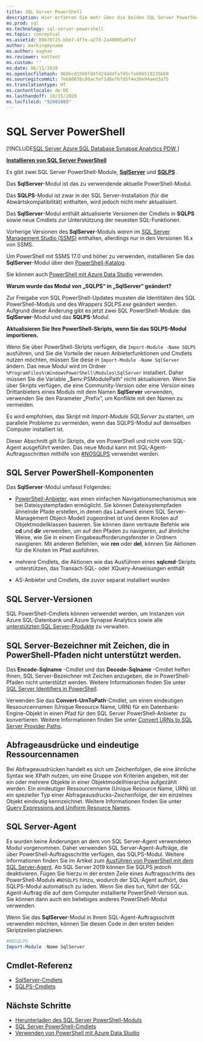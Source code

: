 ```yaml
---
title: SQL Server PowerShell
description: Hier erfahren Sie mehr über die beiden SQL Server PowerShell-Module „SqlServer“ und „SQLPS“, die PowerShell-Anbieter und Cmdlets umfassen.
ms.prod: sql
ms.technology: sql-server-powershell
ms.topic: conceptual
ms.assetid: 89b70725-bbe7-4ffe-a27d-2a40005a97e7
author: markingmyname
ms.author: maghan
ms.reviewer: matteot
ms.custom: ''
ms.date: 06/11/2020
ms.openlocfilehash: 968bcd1560fd4fd24dddfaf45cfe606518235b60
ms.sourcegitcommit: 7eb80038c86acfef1d8e7bfd5f4e30e94aed3a75
ms.translationtype: HT
ms.contentlocale: de-DE
ms.lasthandoff: 10/15/2020
ms.locfileid: "92081889"
---
```

# <a name="sql-server-powershell"></a>SQL Server PowerShell

[!INCLUDE[SQL Server Azure SQL Database Synapse Analytics PDW ](../includes/applies-to-version/sql-asdb-asdbmi-asa-pdw.md)]

**[Installieren von SQL Server PowerShell](download-sql-server-ps-module.md)**

Es gibt zwei SQL Server PowerShell-Module, **[SqlServer](https://docs.microsoft.com/powershell/module/sqlserver)** und **[SQLPS](https://docs.microsoft.com/powershell/module/sqlps)** .

Das **SqlServer**-Modul ist das zu verwendende aktuelle PowerShell-Modul.

Das **SQLPS**-Modul ist zwar in der SQL Server-Installation (für die Abwärtskompatibilität) enthalten, wird jedoch nicht mehr aktualisiert.

Das **SqlServer**-Modul enthält aktualisierte Versionen der Cmdlets in **SQLPS** sowie neue Cmdlets zur Unterstützung der neuesten SQL-Funktionen.

Vorherige Versionen des **SqlServer**-Moduls *waren* im [SQL Server Management Studio (SSMS)](../ssms/download-sql-server-management-studio-ssms.md) enthalten, allerdings nur in den Versionen 16.x von SSMS.

Um PowerShell mit SSMS 17.0 und höher zu verwenden, installieren Sie das **SqlServer**-Modul über den [PowerShell-Katalog](https://www.powershellgallery.com/packages/SqlServer).

Sie können auch [PowerShell mit Azure Data Studio](../azure-data-studio/extensions/powershell-extension.md) verwenden.

**Warum wurde das Modul von „SQLPS“ in „SqlServer“ geändert?**

Zur Freigabe von SQL PowerShell-Updates mussten die Identitäten des SQL PowerShell-Moduls und des Wrappers *SQLPS.exe* geändert werden. Aufgrund dieser Änderung gibt es jetzt zwei SQL PowerShell-Module: das **SqlServer**-Modul und das **SQLPS**-Modul.  

**Aktualisieren Sie Ihre PowerShell-Skripts, wenn Sie das SQLPS-Modul importieren.**

Wenn Sie über PowerShell-Skripts verfügen, die `Import-Module -Name SQLPS` ausführen, und Sie die Vorteile der neuen Anbieterfunktionen und Cmdlets nutzen möchten, müssen Sie diese in `Import-Module -Name SqlServer` ändern. Das neue Modul wird im Ordner `%ProgramFiles%\WindowsPowerShell\Modules\SqlServer` installiert. Daher müssen Sie die Variable „$env:PSModulePath“ nicht aktualisieren. Wenn Sie über Skripts verfügen, die eine Community-Version oder eine Version eines Drittanbieters eines Moduls mit dem Namen **SqlServer** verwenden, verwenden Sie den Parameter „Prefix“, um Konflikte mit den Namen zu vermeiden.

Es wird empfohlen, das Skript mit *Import-Module SQLServer* zu starten, um parallele Probleme zu vermeiden, wenn das SQLPS-Modul auf demselben Computer installiert ist.

Dieser Abschnitt gilt für Skripts, die von PowerShell und nicht vom SQL-Agent ausgeführt werden. Das neue Modul kann mit SQL-Agent-Auftragsschritten mithilfe von [#NOSQLPS](#sql-server-agent) verwendet werden.

## <a name="sql-server-powershell-components"></a>SQL Server PowerShell-Komponenten

Das **SqlServer**-Modul umfasst Folgendes:

- [PowerShell-Anbieter](/powershell/module/microsoft.powershell.core/about/about_providers), was einen einfachen Navigationsmechanismus wie bei Dateisystempfaden ermöglicht. Sie können Dateisystempfaden ähnelnde Pfade erstellen, in denen das Laufwerk einem SQL Server-Management Object-Modell zugeordnet ist und deren Knoten auf Objektmodellklassen basieren. Sie können dann vertraute Befehle wie **cd** und **dir** verwenden, um auf den Pfaden zu navigieren, auf ähnliche Weise, wie Sie in einem Eingabeaufforderungsfenster in Ordnern navigieren. Mit anderen Befehlen, wie **ren** oder **del**, können Sie Aktionen für die Knoten im Pfad ausführen.

- mehrere Cmdlets, die Aktionen wie das Ausführen eines **sqlcmd**-Skripts unterstützen, das Transact-SQL- oder XQuery-Anweisungen enthält  

- AS-Anbieter und Cmdlets, die zuvor separat installiert wurden

## <a name="sql-server-versions"></a>SQL Server-Versionen

SQL PowerShell-Cmdlets können verwendet werden, um Instanzen von Azure SQL-Datenbank und Azure Synapse Analytics sowie alle [unterstützten SQL Server-Produkte](https://support.microsoft.com/lifecycle/search/1044) zu verwalten.

## <a name="sql-server-identifiers-that-contain-characters-not-supported-in-powershell-paths"></a>SQL Server-Bezeichner mit Zeichen, die in PowerShell-Pfaden nicht unterstützt werden.

Das **Encode-Sqlname** -Cmdlet und das **Decode-Sqlname** -Cmdlet helfen Ihnen, SQL Server-Bezeichner mit Zeichen anzugeben, die in PowerShell-Pfaden nicht unterstützt werden. Weitere Informationen finden Sie unter [SQL Server Identifiers in PowerShell](sql-server-identifiers-in-powershell.md).

Verwenden Sie das **Convert-UrnToPath**-Cmdlet, um einen eindeutigen Ressourcennamen (Unique Resource Name, URN) für ein Datenbank-Engine-Objekt in einen Pfad für den SQL Server PowerShell-Anbieter zu konvertieren. Weitere Informationen finden Sie unter [Convert URNs to SQL Server Provider Paths](/powershell/module/sqlserver/Convert-UrnToPath).
  
## <a name="query-expressions-and-unique-resource-names"></a>Abfrageausdrücke und eindeutige Ressourcennamen  

Bei Abfrageausdrücken handelt es sich um Zeichenfolgen, die eine ähnliche Syntax wie XPath nutzen, um eine Gruppe von Kriterien angeben, mit der ein oder mehrere Objekte in einer Objektmodellhierarchie aufgezählt werden. Ein eindeutiger Ressourcenname (Unique Resource Name, URN) ist ein spezieller Typ einer Abfrageausdrucks-Zeichenfolge, der ein einzelnes Objekt eindeutig kennzeichnet. Weitere Informationen finden Sie unter [Query Expressions and Uniform Resource Names](query-expressions-and-uniform-resource-names.md).

## <a name="sql-server-agent"></a>SQL Server-Agent

Es wurden keine Änderungen an dem von SQL Server-Agent verwendeten Modul vorgenommen. Daher verwenden SQL Server-Agent-Aufträge, die über PowerShell-Auftragsschritte verfügen, das SQLPS-Modul. Weitere Informationen finden Sie im Artikel zum [Ausführen von PowerShell mit dem SQL Server-Agent](run-windows-powershell-steps-in-sql-server-agent.md). Ab SQL Server 2019 können Sie SQLPS jedoch deaktivieren. Fügen Sie hierzu in der ersten Zeile eines Auftragsschritts des PowerShell-Moduls `#NOSQLPS` hinzu, wodurch der SQL-Agent aufhört, das SQLPS-Modul automatisch zu laden. Wenn Sie dies tun, führt der SQL-Agent-Auftrag die auf dem Computer installierte PowerShell-Version aus. Sie können dann auch ein beliebiges anderes PowerShell-Modul verwenden.

Wenn Sie das **SqlServer**-Modul in Ihrem SQL-Agent-Auftragsschritt verwenden möchten, können Sie diesen Code in den ersten beiden Skriptzeilen platzieren.

```powershell
#NOSQLPS
Import-Module -Name SqlServer
```

## <a name="cmdlet-reference"></a>Cmdlet-Referenz

- [SqlServer-Cmdlets](/powershell/module/sqlserver)
- [SQLPS-Cmdlets](/powershell/module/sqlps)

## <a name="next-steps"></a>Nächste Schritte

- [Herunterladen des SQL Server PowerShell-Moduls](download-sql-server-ps-module.md)
- [SQL Server PowerShell-Cmdlets](/powershell/module/sqlserver)
- [Verwenden von PowerShell mit Azure Data Studio](../azure-data-studio/extensions/powershell-extension.md)
